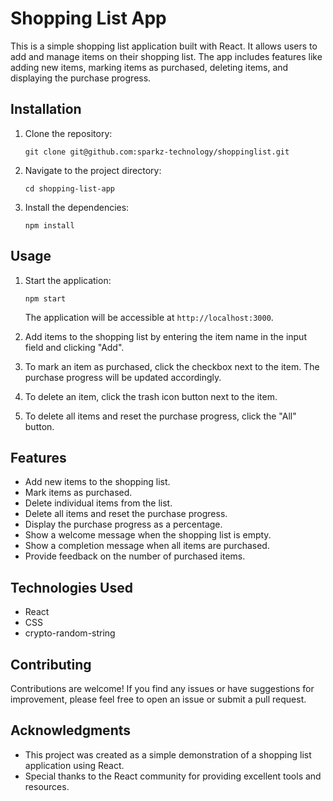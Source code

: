 # Shopping List App

This is a simple shopping list application built with React. It allows users to add and manage items on their shopping list. The app includes features like adding new items, marking items as purchased, deleting items, and displaying the purchase progress.

## Installation

1. Clone the repository:
   ```
   git clone git@github.com:sparkz-technology/shoppinglist.git
   ```
2. Navigate to the project directory:
   ```
   cd shopping-list-app
   ```
3. Install the dependencies:
   ```
   npm install
   ```

## Usage

1. Start the application:
   ```
   npm start
   ```
   The application will be accessible at `http://localhost:3000`.

2. Add items to the shopping list by entering the item name in the input field and clicking "Add".

3. To mark an item as purchased, click the checkbox next to the item. The purchase progress will be updated accordingly.

4. To delete an item, click the trash icon button next to the item.

5. To delete all items and reset the purchase progress, click the "All" button.

## Features

- Add new items to the shopping list.
- Mark items as purchased.
- Delete individual items from the list.
- Delete all items and reset the purchase progress.
- Display the purchase progress as a percentage.
- Show a welcome message when the shopping list is empty.
- Show a completion message when all items are purchased.
- Provide feedback on the number of purchased items.

## Technologies Used

- React
- CSS
- crypto-random-string

## Contributing

Contributions are welcome! If you find any issues or have suggestions for improvement, please feel free to open an issue or submit a pull request.


## Acknowledgments

- This project was created as a simple demonstration of a shopping list application using React.
- Special thanks to the React community for providing excellent tools and resources.
